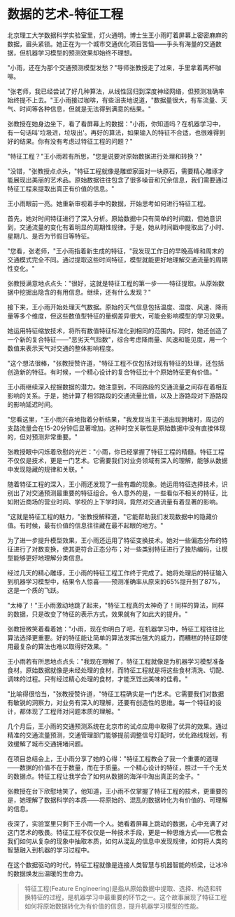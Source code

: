 # 数据的艺术-特征工程

北京理工大学数据科学实验室里，灯火通明。博士生王小雨盯着屏幕上密密麻麻的数据，眉头紧锁。她正在为一个城市交通优化项目苦恼——手头有海量的交通数据，但机器学习模型的预测效果却始终不理想。

"小雨，还在为那个交通预测模型发愁？"导师张教授走了过来，手里拿着两杯咖啡。

"张老师，我已经尝试了好几种算法，从线性回归到深度神经网络，但预测准确率始终提不上去。"王小雨接过咖啡，有些沮丧地说道，"数据量很大，有车流量、天气、时间等各种信息，但就是无法得到满意的结果。"

张教授在她身边坐下，看了看屏幕上的数据："小雨，你知道吗？在机器学习中，有一句话叫'垃圾进，垃圾出'。再好的算法，如果输入的特征不合适，也很难得到好的结果。你有没有考虑过特征工程的问题？"

"特征工程？"王小雨若有所思，"您是说要对原始数据进行处理和转换？"

"没错，"张教授点点头，"特征工程就像是雕塑家面对一块原石，需要精心雕琢才能展现出美丽的艺术品。原始数据往往包含了很多噪音和冗余信息，我们需要通过特征工程来提取出真正有价值的信息。"

王小雨眼前一亮。她重新审视着手中的数据，开始思考如何进行特征工程。

首先，她对时间特征进行了深入分析。原始数据中只有简单的时间戳，但她意识到，交通流量的变化有着明显的周期性规律。于是，她从时间戳中提取出了小时、星期几、是否为节假日等特征。

"您看，张老师，"王小雨指着新生成的特征，"我发现工作日的早晚高峰和周末的交通模式完全不同。通过提取这些时间特征，模型就能更好地理解交通流量的周期性变化。"

张教授满意地点点头："很好，这就是特征工程的第一步——特征提取。从原始数据中挖掘出隐含的有用信息。继续，还有什么发现？"

接下来，王小雨开始处理天气数据。原始的天气信息包括温度、湿度、风速、降雨量等多个维度，但这些数值型特征的量纲差异很大，可能会影响模型的学习效果。

她运用特征缩放技术，将所有数值特征标准化到相同的范围内。同时，她还创造了一个新的复合特征——"恶劣天气指数"，综合考虑降雨量、风速和能见度，用一个数值来表示天气对交通的整体影响程度。

"这个想法很棒，"张教授赞许道，"特征工程不仅包括对现有特征的处理，还包括创造新的特征。有时候，一个精心设计的复合特征比十个原始特征更有价值。"

王小雨继续深入挖掘数据的潜力。她注意到，不同路段的交通流量之间存在着相互影响的关系。于是，她计算了相邻路段的交通流量比值，以及上游路段对下游路段的影响延迟时间。

"您看这里，"王小雨兴奋地指着分析结果，"我发现当主干道出现拥堵时，周边的支路流量会在15-20分钟后显著增加。这种时空关联性是原始数据中没有直接体现的，但对预测非常重要。"

张教授眼中闪烁着欣慰的光芒："小雨，你已经掌握了特征工程的精髓。特征工程不仅仅是技术，更是一门艺术。它需要我们对业务领域有深入的理解，能够从数据中发现隐藏的规律和关联。"

随着特征工程的深入，王小雨还发现了一些有趣的现象。她运用特征选择技术，识别出了对交通预测最重要的特征组合。令人意外的是，一些看似不相关的特征，比如附近商场的营业时间、学校的上下学时间，竟然对交通流量有着显著的影响。

"这就是特征工程的魅力，"张教授解释道，"它能帮助我们发现数据中的隐藏价值。有时候，最有价值的信息往往藏在最不起眼的地方。"

为了进一步提升模型效果，王小雨还运用了特征变换技术。她对一些偏态分布的特征进行了对数变换，使其更符合正态分布；对一些类别特征进行了独热编码，让模型能够更好地理解分类信息。

经过几天的精心雕琢，王小雨的特征工程工作终于完成了。她将处理后的特征输入到机器学习模型中，结果令人惊喜——预测准确率从原来的65%提升到了87%，这是一个质的飞跃。

"太棒了！"王小雨激动地跳了起来，"特征工程真的太神奇了！同样的算法，同样的数据，只是改变了特征的表示方式，效果就有了如此大的提升。"

张教授微笑着看着她："小雨，现在你明白了吧，在机器学习中，特征工程往往比算法选择更重要。好的特征能让简单的算法发挥出强大的威力，而糟糕的特征即使用最复杂的算法也难以取得好效果。"

王小雨若有所思地点点头："我现在理解了，特征工程就像是为机器学习模型准备食材。原始数据就像是未经处理的食材，而特征工程就是将这些食材清洗、切配、调味的过程。只有经过精心处理的食材，才能烹饪出美味的佳肴。"

"比喻得很恰当，"张教授赞许道，"特征工程确实是一门艺术。它需要我们对数据有敏锐的洞察力，对业务有深入的理解，还要有创造性的思维。每一个特征的设计，都体现了工程师对问题本质的理解。"

几个月后，王小雨的交通预测系统在北京市的试点应用中取得了优异的效果。通过精准的交通流量预测，交通管理部门能够提前调整信号灯配时，优化路线规划，有效缓解了城市交通拥堵问题。

在项目总结会上，王小雨分享了她的心得："特征工程教会了我一个重要的道理——数据的价值不在于数量，而在于质量。一个精心设计的特征，胜过一千个无关的数据点。特征工程让我学会了如何从数据的海洋中淘出真正的金子。"

张教授在台下欣慰地笑了。他知道，王小雨不仅掌握了特征工程的技术，更重要的是，她理解了数据科学的本质——将原始的、混乱的数据转化为有价值的、可理解的信息。

夜深了，实验室里只剩下王小雨一个人。她看着屏幕上跳动的数据，心中充满了对这门艺术的敬畏。特征工程不仅仅是一种技术手段，更是一种思维方式——它教会我们如何从复杂的现象中抽取本质，如何从混乱的信息中发现规律，如何将人类的智慧融入到机器的学习过程中。

在这个数据驱动的时代，特征工程就像是连接人类智慧与机器智能的桥梁，让冰冷的数据焕发出温暖的生命力。

> 特征工程(Feature Engineering)是指从原始数据中提取、选择、构造和转换特征的过程，是机器学习中最重要的环节之一。这个故事展现了特征工程如何将原始数据转化为有价值的信息，提升机器学习模型的性能。 